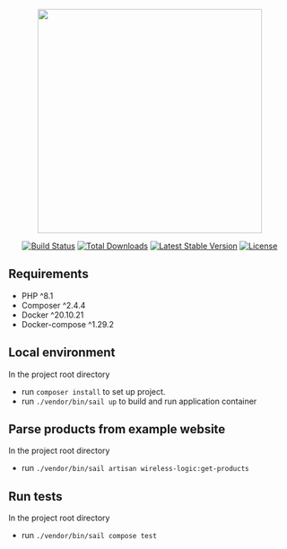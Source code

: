 <p align="center"><a href="https://laravel.com" target="_blank"><img src="https://raw.githubusercontent.com/laravel/art/master/logo-lockup/5%20SVG/2%20CMYK/1%20Full%20Color/laravel-logolockup-cmyk-red.svg" width="400"></a></p>

<p align="center">
<a href="https://travis-ci.org/laravel/framework"><img src="https://travis-ci.org/laravel/framework.svg" alt="Build Status"></a>
<a href="https://packagist.org/packages/laravel/framework"><img src="https://img.shields.io/packagist/dt/laravel/framework" alt="Total Downloads"></a>
<a href="https://packagist.org/packages/laravel/framework"><img src="https://img.shields.io/packagist/v/laravel/framework" alt="Latest Stable Version"></a>
<a href="https://packagist.org/packages/laravel/framework"><img src="https://img.shields.io/packagist/l/laravel/framework" alt="License"></a>
</p>

## Requirements

- PHP ^8.1
- Composer ^2.4.4
- Docker ^20.10.21
- Docker-compose ^1.29.2

## Local environment

In the project root directory

- run `composer install` to set up project.
- run `./vendor/bin/sail up` to build and run application container

## Parse products from example website

In the project root directory

- run `./vendor/bin/sail artisan wireless-logic:get-products`

## Run tests

In the project root directory

- run `./vendor/bin/sail compose test`


